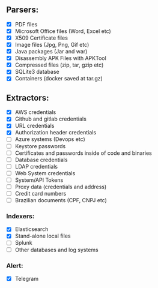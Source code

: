 ## Parsers:
* [x] PDF files
* [X] Microsoft Office files (Word, Excel etc)
* [X] X509 Certificate files
* [X] Image files (Jpg, Png, Gif etc)
* [X] Java packages (Jar and war)
* [X] Disassembly APK Files with APKTool
* [X] Compressed files (zip, tar, gzip etc)
* [X] SQLite3 database
* [X] Containers (docker saved at tar.gz)

## Extractors:
* [X] AWS credentials
* [X] Github and gitlab credentials
* [X] URL credentials
* [X] Authorization header credentials
* [ ] Azure systems (Devops etc)
* [ ] Keystore passwords
* [ ] Certificates and passwords inside of code and binaries
* [ ] Database credentials
* [ ] LDAP credentials
* [ ] Web System credentials
* [ ] System/API Tokens
* [ ] Proxy data (credentials and address)
* [ ] Credit card numbers
* [ ] Brazilian documents (CPF, CNPJ etc)

### Indexers:
* [x] Elasticsearch
* [x] Stand-alone local files
* [ ] Splunk
* [ ] Other databases and log systems

### Alert:
* [x] Telegram